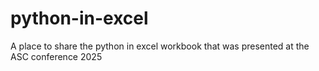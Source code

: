 # python-in-excel
A place to share the python in excel workbook that was presented at the ASC conference 2025

